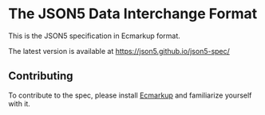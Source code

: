 # The JSON5 Data Interchange Format

This is the JSON5 specification in Ecmarkup format.

The latest version is available at https://json5.github.io/json5-spec/

## Contributing

To contribute to the spec, please install [Ecmarkup] and familiarize yourself
with it.

[Ecmarkup]: https://bterlson.github.io/ecmarkup/
